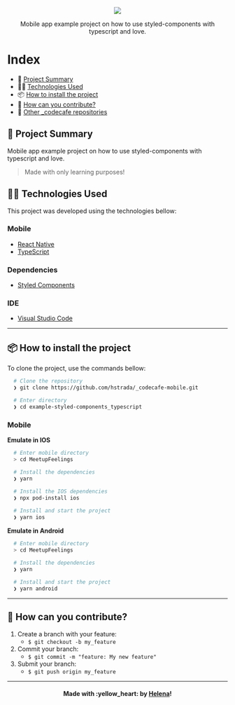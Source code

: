 <p align="center">
  <img src=".github/Logo.png"/>
	
  <p align="center">
    Mobile app example project on how to use styled-components with typescript and love.
  </p>
  
</p>

# Index

- :rocket: [Project Summary](#rocket-project-summary)
- 👨‍💻️ [Technologies Used](#%EF%B8%8F-technologies-used)
- 📦️ [How to install the project](#%EF%B8%8F-how-to-install-the-project)
- 🤔️ [How can you contribute?](#%EF%B8%8F-how-can-you-contribute)
- :floppy_disk: [Other _codecafe repositories](#floppy_disk-others-_codecafes-repositories)
 
## :rocket: Project Summary

Mobile app example project on how to use styled-components with typescript and love.

> Made with only learning purposes!
 
## 👨‍💻️ Technologies Used

This project was developed using the technologies bellow:
  
### Mobile

  - [React Native](https://reactnative.dev/)
  - [TypeScript](https://www.typescriptlang.org/)
  
### Dependencies

  - [Styled Components](https://styled-components.com/)

### IDE

  - [Visual Studio Code](https://code.visualstudio.com/)

---
 
## 📦️ How to install the project

To clone the project, use the commands bellow:

```bash
  # Clone the repository
  ❯ git clone https://github.com/hstrada/_codecafe-mobile.git

  # Enter directory
  ❯ cd example-styled-components_typescript
```

### Mobile

**Emulate in IOS**

```bash
  # Enter mobile directory
  > cd MeetupFeelings

  # Install the dependencies
  ❯ yarn
  
  # Install the IOS dependencies
  ❯ npx pod-install ios

  # Install and start the project
  ❯ yarn ios
```

**Emulate in Android**

```bash
  # Enter mobile directory
  > cd MeetupFeelings

  # Install the dependencies
  ❯ yarn
  
  # Install and start the project
  ❯ yarn android
```

---
 
## 🤔️ How can you contribute?

1. Create a branch with your feature:
   - `$ git checkout -b my_feature`
2. Commit your branch:
   - `$ git commit -m "feature: My new feature"`
3. Submit your branch:
   - `$ git push origin my_feature`

---
 
<h4 align="center">
  Made with :yellow_heart: by <a href="https://www.linkedin.com/in/helenastrada/">Helena</a>! 
</h4>
